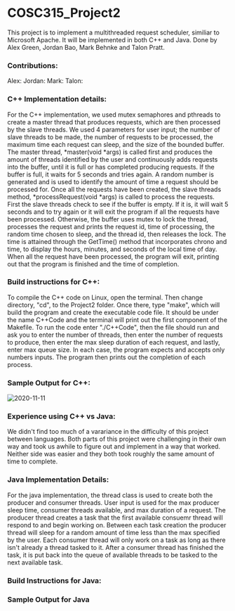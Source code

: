 # COSC315_Project2                              

This project is to implement a multithreaded request scheduler, similiar to Microsoft Apache. It will be implemented in both C++ and Java. Done by Alex Green, Jordan Bao, Mark Behnke and Talon Pratt.

### Contributions:
Alex:
Jordan:
Mark:
Talon: 

### C++ Implementation details: 

  For the C++ implementation, we used mutex semaphores and pthreads to create a master thread that produces requests, which are then processed by the slave threads. We used 4 parameters for user input; the number of slave threads to be made, the number of requests to be processed, the maximum time each request can sleep, and the size of the bounded buffer. The master thread, *master(void *args) is called first and produces the amount of threads identified by the user and continuously adds requests into the buffer, until it is full or has completed producing requests. If the buffer is full, it waits for 5 seconds and tries again. A random number is generated and is used to identify the amount of time a request should be processed for. Once all the requests have been created, the slave threads method, *processRequest(void *args) is called to process the requests. First the slave threads check to see if the buffer is empty. If it is, it will wait 5 seconds and to try again or it will exit the program if all the requests have been processed. Otherwise, the buffer uses mutex to lock the thread, processes the request and prints the request id, time of processing, the random time chosen to sleep, and the thread id, then releases the lock. The time is attained through the GetTime() method that incorporates chrono and time, to display the hours, minutes, and seconds of the local time of day. When all the request have been processed, the program will exit, printing out that the program is finished and the time of completion. 
  
### Build instructions for C++:

  To compile the C++ code on Linux, open the terminal. Then change directory, "cd", to the Project2 folder. Once there, type "make", which will build the program and create the executable code file. It should be under the name C++Code and the terminal will print out the first component of the Makefile. To run the code enter "./C++Code", then the file should run and ask you to enter the number of threads, then enter the number of requests to produce, then enter the max sleep duration of each request, and lastly, enter max queue size. In each case, the program expects and accepts only numbers inputs. The program then prints out the completion of each process. 

### Sample Output for C++: 
![2020-11-11](https://user-images.githubusercontent.com/60950452/98864870-63b00c00-241f-11eb-92ee-03ab0d2f93d6.png)

### Experience using C++ vs Java:
  We didn't find too much of a varariance in the difficulty of this project between languages. Both parts of this project were challenging in their own way and took us awhile to figure out and implement in a way that worked. Neither side was easier and they both took roughly the same amount of time to complete.
  
### Java Implementation Details:
  For the java implementation, the thread class is used to create both the producer and consumer threads. User input is used for the max producer sleep time, consumer threads available, and max duration of a request. The producer thread creates a task that the first available consuemr thread will respond to and begin working on. Between each task creation the producer thread will sleep for a random amount of time less than the max specified by the user. Each consumer thread will only work on a task as long as there isn't already a thread tasked to it. After a consumer thread has finished the task, it is put back into the queue of available threads to be tasked to the next available task. 

### Build Instructions for Java:
### Sample Output for Java

